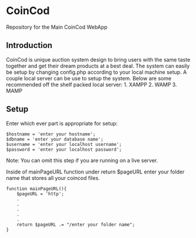 CoinCod
=================

Repository for the Main CoinCod WebApp


Introduction
-----------------

CoinCod is unique auction system design to bring users with the same taste together and get their dream products at a best deal. The system can easily be setup by changing config.php according to your local machine setup. A couple local server can be use to setup the system. Below are some recommended off the shelf packed local server:
	1. XAMPP
	2. WAMP
	3. MAMP


Setup
-----------------

Enter which ever part is appropriate for setup: 

	$hostname = 'enter your hostname';
	$dbname = 'enter your database name';
	$username = 'enter your localhost username';
	$password = 'enter your localhost password';

Note: You can omit this step if you are running on a live server.

Inside of mainPageURL function under return $pageURL enter your folder name that stores all your coincod files. 

	function mainPageURL(){
		$pageURL = 'http';
		.
		.
		.
		.
		.
 		return $pageURL .= "/enter your folder name";
	}



